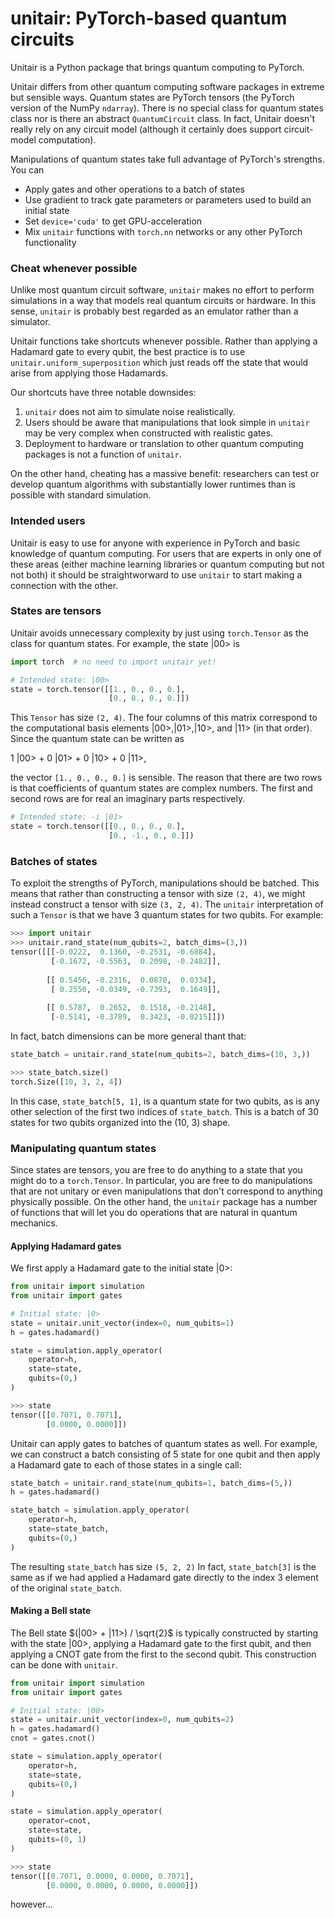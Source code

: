 # unitair: PyTorch-based quantum circuits

Unitair is a Python package that brings quantum computing to PyTorch. 

Unitair differs from other quantum computing software packages
in extreme but sensible ways. Quantum states are PyTorch tensors (the PyTorch
version of the NumPy `ndarray`). There is no special class for quantum states
class nor is there an abstract `QuantumCircuit` class. 
In fact, Unitair doesn't really
rely on any circuit model (although it certainly does support 
circuit-model computation).

Manipulations of quantum states take full advantage of PyTorch's strengths. 
You can
- Apply gates and other operations to a batch of states
- Use gradient to track gate parameters or parameters used to build an initial state
- Set `device='cuda'` to get GPU-acceleration
- Mix `unitair` functions with `torch.nn` networks or any other PyTorch functionality


### Cheat whenever possible
Unlike most quantum circuit software, `unitair` makes no
effort to perform simulations in a way that models real
quantum circuits or hardware. In this sense, `unitair` is
probably best regarded as an emulator rather than a simulator.

Unitair functions take shortcuts whenever possible. 
Rather than applying a Hadamard gate to every
qubit, the best practice is to use `unitair.uniform_superposition`
which just reads off the state that would arise from applying
those Hadamards.

Our shortcuts have three notable downsides:
1. `unitair` does not aim to simulate noise realistically.
1. Users should be aware that manipulations that look
   simple in `unitair` may be very complex when constructed with 
   realistic gates.
1. Deployment to hardware or translation to other quantum computing
   packages is not a function of `unitair`.
   
On the other hand, cheating has a massive benefit: researchers can
test or develop quantum algorithms with substantially lower runtimes than
is possible with standard simulation.

### Intended users
Unitair is easy to use for anyone with experience in PyTorch and basic knowledge of
quantum computing.  For users that are experts in only one of these areas (either 
machine learning libraries or quantum computing but not not both) it should be straightworward 
to use `unitair` to start making a connection with the other.

### States are tensors
Unitair avoids unnecessary complexity by just using `torch.Tensor` as the
class for quantum states. For example, the state $|00>$ is
```python
import torch  # no need to import unitair yet!

# Intended state: |00>
state = torch.tensor([[1., 0., 0., 0.],
                      [0., 0., 0., 0.]])
```
This `Tensor` has size `(2, 4)`. 
The four columns of this matrix correspond to the computational basis elements
$|00>, |01>, |10>,$ and $|11>$ (in that order). Since the quantum state can be
written as 

1 |00> + 0 |01> +  0 |10> + 0 |11>, 

the vector `[1., 0., 0., 0.]`
is sensible. The reason that there are two rows is that coefficients of quantum
states are complex numbers. The first and second rows are for real an imaginary 
parts respectively.

```python
# Intended state: -i |01>
state = torch.tensor([[0., 0., 0., 0.],
                      [0., -1., 0., 0.]])
```

### Batches of states
To exploit the strengths of PyTorch, manipulations should be batched.
This means that rather than constructing a tensor with size `(2, 4)`, we
might instead construct a tensor with size `(3, 2, 4)`. The `unitair` interpretation
of such a `Tensor` is that we have 3 quantum states for two qubits. For example:

```python
>>> import unitair
>>> unitair.rand_state(num_qubits=2, batch_dims=(3,))
tensor([[[-0.0222,  0.1360, -0.2531, -0.6884],
         [-0.1672, -0.5563,  0.2098, -0.2482]],
         
        [[ 0.5456, -0.2316,  0.0870,  0.0334],
         [ 0.2550, -0.0349, -0.7393,  0.1649]],
         
        [[ 0.5787,  0.2652,  0.1518, -0.2148],
         [-0.5141, -0.3789,  0.3423, -0.0215]]])
```

In fact, batch dimensions can be more general thant that:
```python
state_batch = unitair.rand_state(num_qubits=2, batch_dims=(10, 3,))
```

```python
>>> state_batch.size()
torch.Size([10, 3, 2, 4])
```

In this case, `state_batch[5, 1]`, is a quantum state for two qubits, as is any other
selection of the first two indices of `state_batch`. This is a batch of 30 states for two qubits
organized into the (10, 3) shape.


### Manipulating quantum states
Since states are tensors, you are free to do anything to a state that
you might do to a `torch.Tensor`. In particular, you are free to do manipulations
that are not unitary or even manipulations that don't correspond to anything
physically possible. On the other hand, the `unitair` package has a number of functions that
will let you do operations that are natural in quantum mechanics.

#### Applying Hadamard gates
We first apply a Hadamard gate to the initial state $|0>$:

```python
from unitair import simulation
from unitair import gates

# Initial state: |0>
state = unitair.unit_vector(index=0, num_qubits=1)
h = gates.hadamard()

state = simulation.apply_operator(
    operator=h,
    state=state,
    qubits=(0,)
)
```

```python
>>> state
tensor([[0.7071, 0.7071],
        [0.0000, 0.0000]])
```

Unitair can apply gates to batches of quantum states as well. For example,
we can construct a batch consisting of 5 state for one qubit and
then apply a Hadamard gate to each of those states in a single call:
```python
state_batch = unitair.rand_state(num_qubits=1, batch_dims=(5,))
h = gates.hadamard()

state_batch = simulation.apply_operator(
    operator=h,
    state=state_batch,
    qubits=(0,)
)
```

The resulting `state_batch` has size `(5, 2, 2)` In fact, `state_batch[3]` is the same as
if we had applied a Hadamard gate directly to the index 3 element of the original `state_batch`.


#### Making a Bell state
The Bell state $(|00> + |11>) / \sqrt{2}$ is typically constructed by
starting with the state |00>, applying a Hadamard gate to the first
qubit, and then applying a CNOT gate from the first to the second
qubit. This construction can be done with `unitair`.
```python
from unitair import simulation
from unitair import gates

# Initial state: |00>
state = unitair.unit_vector(index=0, num_qubits=2)
h = gates.hadamard()
cnot = gates.cnot()

state = simulation.apply_operator(
    operator=h,
    state=state,
    qubits=(0,)
)

state = simulation.apply_operator(
    operator=cnot,
    state=state,
    qubits=(0, 1)
)
```

```python
>>> state
tensor([[0.7071, 0.0000, 0.0000, 0.7071],
        [0.0000, 0.0000, 0.0000, 0.0000]])
```
however...

